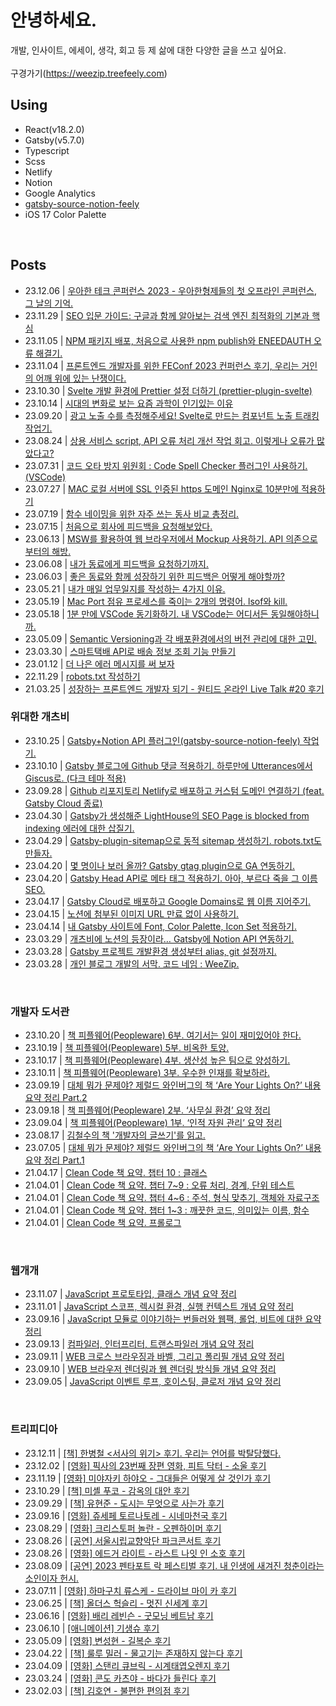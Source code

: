 # 안녕하세요.
개발, 인사이트, 에세이, 생각, 회고 등 제 삶에 대한 다양한 글을 쓰고 싶어요.  
<br/> 구경가기(https://weezip.treefeely.com) <br/>

## Using

- React(v18.2.0)
- Gatsby(v5.7.0)
- Typescript
- Scss
- Netlify
- Notion
- Google Analytics
- [gatsby-source-notion-feely](https://github.com/dearlsh94/gatsby-source-notion-feely)
- iOS 17 Color Palette
<br/>

## Posts
- 23.12.06 | [우아한 테크 콘퍼런스 2023 - 우아한형제들의 첫 오프라인 콘퍼런스, 그 날의 기억. ](https://weezip.treefeely.com/post/review-woowacon-2023)<br/>
- 23.11.29 | [SEO 입문 가이드: 구글과 함께 알아보는 검색 엔진 최적화의 기본과 핵심](https://weezip.treefeely.com/post/beginners-guide-to-seo-with-google)<br/>
- 23.11.05 | [NPM 패키지 배포, 처음으로 사용한 npm publish와 ENEEDAUTH 오류 해결기.](https://weezip.treefeely.com/post/how-to-npm-package-publish-fix-eneedauth-error)<br/>
- 23.11.04 | [프론트엔드 개발자를 위한 FEConf 2023 컨퍼런스 후기, 우리는 거인의 어깨 위에 있는 난쟁이다.](https://weezip.treefeely.com/post/feconf-2023-conference-review)<br/>
- 23.10.30 | [Svelte 개발 환경에 Prettier 설정 더하기 (prettier-plugin-svelte)](https://weezip.treefeely.com/post/svelte-prettier-setting)<br/>
- 23.10.14 | [시대의 변화로 보는 요즘 과학이 인기있는 이유](https://weezip.treefeely.com/post/why-science-is-popular)<br/>
- 23.09.20 | [광고 노출 수를 측정해주세요! Svelte로 만드는 컴포넌트 노출 트래킹 작업기.](https://weezip.treefeely.com/post/svelte-viewport-tracker-component)<br/>
- 23.08.24 | [상용 서비스 script, API 오류 처리 개선 작업 회고. 이렇게나 오류가 많았다고?](https://weezip.treefeely.com/post/improved-error-handling)<br/>
- 23.07.31 | [코드 오타 방지 위원회 : Code Spell Checker 플러그인 사용하기. (VSCode)](https://weezip.treefeely.com/post/vscode-code-spell-checker)<br/>
- 23.07.27 | [MAC 로컬 서버에 SSL 인증된 https 도메인 Nginx로 10분만에 적용하기](https://weezip.treefeely.com/post/nginx-local-https-ssl)<br/>
- 23.07.19 | [함수 네이밍을 위한 자주 쓰는 동사 비교 총정리.](https://weezip.treefeely.com/post/verb-comparisions-for-function-naming)<br/>
- 23.07.15 | [처음으로 회사에 피드백을 요청해보았다.](https://weezip.treefeely.com/post/review-asked-coworker-for-feedback)<br/>
- 23.06.13 | [MSW를 활용하여 웹 브라우저에서 Mockup 사용하기. API 의존으로부터의 해방.](https://weezip.treefeely.com/post/use-msw-lib-mockup)<br/>
- 23.06.08 | [내가 동료에게 피드백을 요청하기까지.](https://weezip.treefeely.com/post/until-asked-coworker-for-feedback)<br/>
- 23.06.03 | [좋은 동료와 함께 성장하기 위한 피드백은 어떻게 해야할까?](https://weezip.treefeely.com/post/how-to-feedback)<br/>
- 23.05.21 | [내가 매일 업무일지를 작성하는 4가지 이유.](https://weezip.treefeely.com/post/4reasons-why-journal-daily)<br/>
- 23.05.19 | [Mac Port 점유 프로세스를 죽이는 2개의 명령어. lsof와 kill.](https://weezip.treefeely.com/post/mac-port-kill)<br/>
- 23.05.18 | [1분 만에 VSCode 동기화하기. 내 VSCode는 어디서든 동일해야하니까.](https://weezip.treefeely.com/post/how-to-sync-vscode-setting)<br/>
- 23.05.09 | [Semantic Versioning과 각 배포환경에서의 버전 관리에 대한 고민.](https://weezip.treefeely.com/post/think-semantic-versioning)<br/>
- 23.03.30 | [스마트택배 API로 배송 정보 조회 기능 만들기](https://weezip.treefeely.com/post/use-sweettracker-api-for-delivery-information)<br/>
- 23.01.12 | [더 나은 에러 메시지를 써 보자](https://weezip.treefeely.com/post/better-error-message)<br/>
- 22.11.29 | [robots.txt 작성하기](https://weezip.treefeely.com/post/create-robots)<br/>
- 21.03.25 | [성장하는 프론트엔드 개발자 되기 - 원티드 온라인 Live Talk #20 후기](https://weezip.treefeely.com/post/review-wanted-live-talk-20)<br/>


### 위대한 개츠비

- 23.10.25 | [Gatsby+Notion API 플러그인(gatsby-source-notion-feely) 작업기.](https://weezip.treefeely.com/post/develop-gatsby-source-notion-feely)<br/>
- 23.10.10 | [Gatsby 블로그에 Github 댓글 적용하기. 하루만에 Utterances에서 Giscus로. (다크 테마 적용)](https://weezip.treefeely.com/post/weezip-giscus-github-comments)<br/>
- 23.09.28 | [Github 리포지토리 Netlify로 배포하고 커스텀 도메인 연결하기 (feat. Gatsby Cloud 종료)](https://weezip.treefeely.com/post/weezip-netlify-deploy)<br/>
- 23.04.30 | [Gatsby가 생성해준 LightHouse의 SEO Page is blocked from indexing 에러에 대한 삽질기.](https://weezip.treefeely.com/post/weezip-gatsby-lighthouse-seo)<br/>
- 23.04.29 | [Gatsby-plugin-sitemap으로 동적 sitemap 생성하기. robots.txt도 만들자.](https://weezip.treefeely.com/post/weezip-create-sitemap-robots)<br/>
- 23.04.20 | [몇 명이나 보러 올까? Gatsby gtag plugin으로 GA 연동하기.](https://weezip.treefeely.com/post/post/weezip-link-ga)<br/>
- 23.04.20 | [Gatsby Head API로 메타 태그 적용하기. 아아, 부르다 죽을 그 이름 SEO.](https://weezip.treefeely.com/post/weezip-meta-tags)<br/>
- 23.04.17 | [Gatsby Cloud로 배포하고 Google Domains로 웹 이름 지어주기.](https://weezip.treefeely.com/post/weezip-google-domains)<br/>
- 23.04.15 | [노션에 첨부된 이미지 URL 만료 없이 사용하기.](https://weezip.treefeely.com/post/weezip-use-notion-image)<br/>
- 23.04.14 | [내 Gatsby 사이트에 Font, Color Palette, Icon Set 적용하기.](https://weezip.treefeely.com/post/weezip-design-set)<br/>
- 23.03.29 | [개츠비에 노션의 등장이라… Gatsby에 Notion API 연동하기.](https://weezip.treefeely.com/post/weezip-link-notion)<br/>
- 23.03.28 | [Gatsby 프로젝트 개발환경 생성부터 alias, git 설정까지.](https://weezip.treefeely.com/post/weezip-set)<br/>
- 23.03.28 | [개인 블로그 개발의 서막. 코드 네임 : WeeZip.](https://weezip.treefeely.com/post/weezip-start)<br/>
<br/>

### 개발자 도서관

- 23.10.20 | [책 피플웨어(Peopleware) 6부. 여기서는 일이 재미있어야 한다.](https://weezip.treefeely.com/post/peopleware-6-fun-to-work-here)<br/>
- 23.10.19 | [책 피플웨어(Peopleware) 5부. 비옥한 토양.](https://weezip.treefeely.com/post/peopleware-5-fertile-soil)<br/>
- 23.10.17 | [책 피플웨어(Peopleware) 4부. 생산성 높은 팀으로 양성하기.](https://weezip.treefeely.com/post/peopleware-4-growing-productive-teams)<br/>
- 23.10.11 | [책 피플웨어(Peopleware) 3부. 우수한 인재를 확보하라.](https://weezip.treefeely.com/post/peopleware-3-the-right-people)<br/>
- 23.09.19 | [대체 뭐가 문제야? 제럴드 와인버그의 책 ‘Are Your Lights On?’ 내용 요약 정리 Part.2](https://weezip.treefeely.com/post/are-your-lights-on-part-2)<br/>
- 23.09.18 | [책 피플웨어(Peopleware) 2부. ‘사무실 환경’ 요약 정리](https://weezip.treefeely.com/post/peopleware-2-the-office-environment)<br/>
- 23.09.04 | [책 피플웨어(Peopleware) 1부. ‘인적 자원 관리’ 요약 정리](https://weezip.treefeely.com/post/peopleware-1-managing-the-human-resource)<br/>
- 23.08.17 | [김철수의 책 '개발자의 글쓰기'를 읽고.](https://weezip.treefeely.com/post/programmers-writing-review)<br/>
- 23.07.05 | [대체 뭐가 문제야? 제럴드 와인버그의 책 ‘Are Your Lights On?’ 내용 요약 정리 Part.1](https://weezip.treefeely.com/post/are-your-lights-on-part-1)<br/>
- 21.04.17 | [Clean Code 책 요약. 챕터 10 : 클래스](https://weezip.treefeely.com/post/clean-code-chapter-10)<br/>
- 21.04.01 | [Clean Code 책 요약. 챕터 7~9 : 오류 처리, 경계, 단위 테스트](https://weezip.treefeely.com/post/clean-code-chapter-7-8-9)<br/>
- 21.04.01 | [Clean Code 책 요약. 챕터 4~6 : 주석, 형식 맞추기, 객체와 자료구조](https://weezip.treefeely.com/post/clean-code-chapter-4-5-6)<br/>
- 21.04.01 | [Clean Code 책 요약. 챕터 1~3 : 깨끗한 코드, 의미있는 이름, 함수](https://weezip.treefeely.com/post/clean-code-chapter-1-2-3)<br/>
- 21.04.01 | [Clean Code 책 요약. 프롤로그](https://weezip.treefeely.com/post/clean-code-prologue)<br/>
<br/>

### 웹개개

- 23.11.07 | [JavaScript 프로토타입, 클래스 개념 요약 정리](https://weezip.treefeely.com/post/javascript-prototype-class)<br/>
- 23.11.01 | [JavaScript 스코프, 렉시컬 환경, 실행 컨텍스트 개념 요약 정리](https://weezip.treefeely.com/post/javascript-scope-and-lexical-environment-and-execution-context)<br/>
- 23.09.16 | [JavaScript 모듈로 이야기하는 번들러와 웹팩, 롤업, 비트에 대한 요약 정리](https://weezip.treefeely.com/post/module-bundler-webpack-rollup-vite)<br/>
- 23.09.13 | [컴파일러, 인터프리터, 트랜스파일러 개념 요약 정리](https://weezip.treefeely.com/post/compiler-Interpreter-transpiler)<br/>
- 23.09.11 | [WEB 크로스 브라우징과 바벨, 그리고 폴리필 개념 요약 정리](https://weezip.treefeely.com/post/cross-browsing-babel-polyfill)<br/>
- 23.09.10 | [WEB 브라우저 렌더링과 웹 렌더링 방식들 개념 요약 정리](https://weezip.treefeely.com/post/browser-rendering-web-rendering)<br/>
- 23.09.05 | [JavaScript 이벤트 루프, 호이스팅, 클로저 개념 요약 정리](https://weezip.treefeely.com/post/javascript-eventloop-hoisting-closure)<br/>
<br/>

### 트리피디아

- 23.12.11 | [[책] 한병철 <서사의 위기> 후기. 우리는 언어를 박탈당했다.](https://weezip.treefeely.com/post/review-die-krise-der-narration)<br/>
- 23.12.02 | [[영화] 픽사의 23번째 장편 영화, 피트 닥터 - 소울 후기](https://weezip.treefeely.com/post/review-pixar-soul)<br/>
- 23.11.19 | [[영화] 미야자키 하야오 - 그대들은 어떻게 살 것인가 후기](https://weezip.treefeely.com/post/review-the-boy-and-the-heron)<br/>
- 23.10.29 | [[책] 미셸 푸코 - 감옥의 대안 후기](https://weezip.treefeely.com/post/review-alternatives-a-la-prison)<br/>
- 23.09.29 | [[책] 유현준 - 도시는 무엇으로 사는가 후기](https://weezip.treefeely.com/post/what-do-cities-live-for-review)<br/>
- 23.09.16 | [[영화] 쥬세페 토르나토레 - 시네마천국 후기](https://weezip.treefeely.com/post/cinema-paradiso-review)<br/>
- 23.08.29 | [[영화] 크리스토퍼 놀란 - 오펜하이머 후기](https://weezip.treefeely.com/post/oppenheimer-review)<br/>
- 23.08.26 | [[공연] 서울시립교향악단 파크콘서트 후기](https://weezip.treefeely.com/post/SPO-park-concert-review)<br/>
- 23.08.26 | [[영화] 에드거 라이트 - 라스트 나잇 인 소호 후기](https://weezip.treefeely.com/post/last-night-in-soho-review)<br/>
- 23.08.09 | [[공연] 2023 펜타포트 락 페스티벌 후기. 내 인생에 새겨진 청춘이라는 소인이자 헌시.](https://weezip.treefeely.com/post/2023-pentaport-rock-festival-review)<br/>
- 23.07.11 | [[영화] 하마구치 류스케 - 드라이브 마이 카 후기](https://weezip.treefeely.com/post/review-drive-my-car)<br/>
- 23.06.25 | [[책] 올더스 헉슬리 - 멋진 신세계 후기](https://weezip.treefeely.com/post/review-brave-new-world)<br/>
- 23.06.16 | [[영화] 배리 레빈슨 - 굿모닝 베트남 후기](https://weezip.treefeely.com/post/review-good-morning-vietnam)<br/>
- 23.06.10 | [[애니메이션] 기생슈 후기](https://weezip.treefeely.com/post/review-parasyte)<br/>
- 23.05.09 | [[영화] 변성현 - 길복순 후기](https://weezip.treefeely.com/post/review-kill-boksoon)<br/>
- 23.04.22 | [[책] 룰루 밀러 - 물고기는 존재하지 않는다 후기](https://weezip.treefeely.com/post/review-why-fish-dont-exist)<br/>
- 23.04.09 | [[영화] 스탠리 큐브릭 - 시계태엽오렌지 후기](https://weezip.treefeely.com/post/review-a-clockwork-orange)<br/>
- 23.03.24 | [[영화] 콘도 카츠야 - 바다가 들린다 후기](https://weezip.treefeely.com/post/review-the-ocean-waves/)<br/>
- 23.02.03 | [[책] 김호연 - 불편한 편의점 후기](https://weezip.treefeely.com/post/review-uncomfortable-convenience)<br/>
<br/>